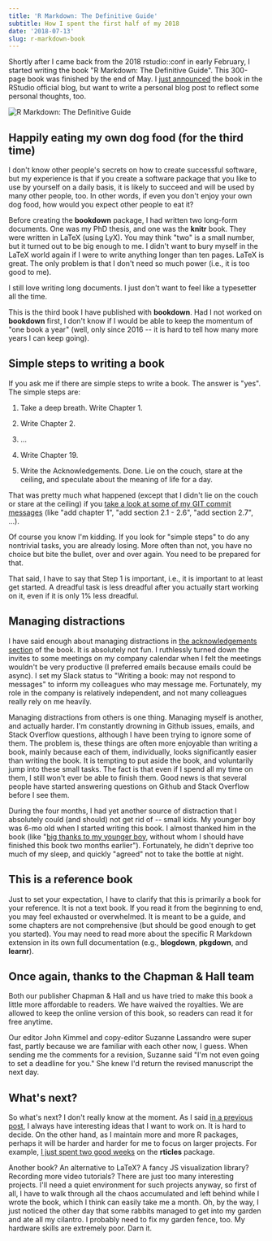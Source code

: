 ```yaml
---
title: 'R Markdown: The Definitive Guide'
subtitle: How I spent the first half of my 2018
date: '2018-07-13'
slug: r-markdown-book
---
```


Shortly after I came back from the 2018 rstudio::conf in early February, I started writing the book "R Markdown: The Definitive Guide". This 300-page book was finished by the end of May. I [just announced](https://blog.rstudio.com/2018/07/13/announcing-the-r-markdown-book/) the book in the RStudio official blog, but want to write a personal blog post to reflect some personal thoughts, too.

![R Markdown: The Definitive Guide](https://bookdown.org/yihui/rmarkdown/images/cover.png)

## Happily eating my own dog food (for the third time)

I don't know other people's secrets on how to create successful software, but my experience is that if you create a software package that you like to use by yourself on a daily basis, it is likely to succeed and will be used by many other people, too. In other words, if even you don't enjoy your own dog food, how would you expect other people to eat it?

Before creating the **bookdown** package, I had written two long-form documents. One was my PhD thesis, and one was the **knitr** book. They were written in LaTeX (using LyX). You may think "two" is a small number, but it turned out to be big enough to me. I didn't want to bury myself in the LaTeX world again if I were to write anything longer than ten pages. LaTeX is great. The only problem is that I don't need so much power (i.e., it is too good to me).

I still love writing long documents. I just don't want to feel like a typesetter all the time.

This is the third book I have published with **bookdown**. Had I not worked on **bookdown** first, I don't know if I would be able to keep the momentum of "one book a year" (well, only since 2016 -- it is hard to tell how many more years I can keep going).

## Simple steps to writing a book

If you ask me if there are simple steps to write a book. The answer is "yes". The simple steps are:

1. Take a deep breath. Write Chapter 1.

1. Write Chapter 2.

1. ...

1. Write Chapter 19.

1. Write the Acknowledgements. Done. Lie on the couch, stare at the ceiling, and speculate about the meaning of life for a day.

That was pretty much what happened (except that I didn't lie on the couch or stare at the ceiling) if you [take a look at some of my GIT commit messages](https://github.com/rstudio/rmarkdown-book/commits/master?after=9868887b843de2e30596727fddba1a5902c7e6de+69) (like "add chapter 1", "add section 2.1 - 2.6", "add section 2.7", ...).

Of course you know I'm kidding. If you look for "simple steps" to do any nontrivial tasks, you are already losing. More often than not, you have no choice but bite the bullet, over and over again. You need to be prepared for that.

That said, I have to say that Step 1 is important, i.e., it is important to at least get started. A dreadful task is less dreadful after you actually start working on it, even if it is only 1% less dreadful.

## Managing distractions

I have said enough about managing distractions in [the acknowledgements section](https://bookdown.org/yihui/rmarkdown/acknowledgments.html) of the book. It is absolutely not fun. I ruthlessly turned down the invites to some meetings on my company calendar when I felt the meetings wouldn't be very productive (I preferred emails because emails could be async). I set my Slack status to "Writing a book: may not respond to messages" to inform my colleagues who may message me. Fortunately, my role in the company is relatively independent, and not many colleagues really rely on me heavily.

Managing distractions from others is one thing. Managing myself is another, and actually harder. I'm constantly drowning in Github issues, emails, and Stack Overflow questions, although I have been trying to ignore some of them. The problem is, these things are often more enjoyable than writing a book, mainly because each of them, individually, looks significantly easier than writing the book. It is tempting to put aside the book, and voluntarily jump into these small tasks. The fact is that even if I spend all my time on them, I still won't ever be able to finish them. Good news is that several people have started answering questions on Github and Stack Overflow before I see them.

During the four months, I had yet another source of distraction that I absolutely could (and should) not get rid of -- small kids. My younger boy was 6-mo old when I started writing this book. I almost thanked him in the book (like "[big thanks to my younger boy](https://blog.rstudio.com/2016/12/02/announcing-bookdown/), without whom I should have finished this book two months earlier"). Fortunately, he didn't deprive too much of my sleep, and quickly "agreed" not to take the bottle at night.

## This is a reference book

Just to set your expectation, I have to clarify that this is primarily a book for your reference. It is not a text book. If you read it from the beginning to end, you may feel exhausted or overwhelmed. It is meant to be a guide, and some chapters are not comprehensive (but should be good enough to get you started). You may need to read more about the specific R Markdown extension in its own full documentation (e.g., **blogdown**, **pkgdown**, and **learnr**).

## Once again, thanks to the Chapman & Hall team

Both our publisher Chapman & Hall and us have tried to make this book a little more affordable to readers. We have waived the royalties. We are allowed to keep the online version of this book, so readers can read it for free anytime.

Our editor John Kimmel and copy-editor Suzanne Lassandro were super fast, partly because we are familiar with each other now, I guess. When sending me the comments for a revision, Suzanne said "I'm not even going to set a deadline for you." She knew I'd return the revised manuscript the next day.

## What's next?

So what's next? I don't really know at the moment. As I said [in a previous post](/en/2017/12/busy-vs-productive/), I always have interesting ideas that I want to work on. It is hard to decide. On the other hand, as I maintain more and more R packages, perhaps it will be harder and harder for me to focus on larger projects. For example, [I just spent two good weeks](/en/2018/07/issue-zero/) on the **rticles** package.

Another book? An alternative to LaTeX? A fancy JS visualization library? Recording more video tutorials? There are just too many interesting projects. I'll need a quiet environment for such projects anyway, so first of all, I have to walk through all the chaos accumulated and left behind while I wrote the book, which I think can easily take me a month. Oh, by the way, I just noticed the other day that some rabbits managed to get into my garden and ate all my cilantro. I probably need to fix my garden fence, too. My hardware skills are extremely poor. Darn it.
